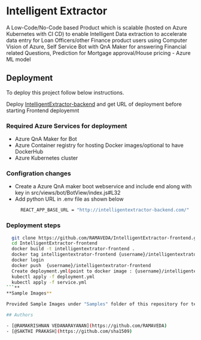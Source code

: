 
# Intelligent Extractor

A Low-Code/No-Code based Product which is scalable (hosted on Azure Kubernetes with CI CD) to enable Intelligent Data extraction to accelerate data entry for Loan Officers/other Finance product users using Computer Vision of Azure, Self Service Bot with QnA Maker for answering Financial related Questions, Prediction for Mortgage approval/House pricing - Azure ML model


## Deployment

To deploy this project follow below instructions.

Deploy [IntelligentExtractor-backend](https://github.com/RAMAVEDA/IntelligentExtractor-backend.git) and get URL of deployment before starting Frontend deployemnt

### Required Azure Services for deployment

- Azure QnA Maker for Bot
- Azure Container registry for hosting Docker images/optional to have DockerHub
- Azure Kubernetes cluster 

### Configration changes

- Create a Azure QnA maker boot webservice and include end along with key
  in src/views/bot/BotView/index.js#L32
- Add python URL in .env file as shown below
  ```bash
    REACT_APP_BASE_URL = "http://intelligentextractor-backend.com/"
  ```
### Deployment steps

  ```bash
    git clone https://github.com/RAMAVEDA/IntelligentExtractor-frontend.git
    cd IntelligentExtractor-frontend
    docker build -t intelligentextrator-frontend .
    docker tag intelligentextrator-frontend {username}/intelligentextrator-frontend
    docker login 
    docker push  {username}/intelligentextrator-frontend
    Create deployment.yml(point to docker image : {username}/intelligentextrator-frontend) and service.yml
    kubectl apply -f deployment.yml
    kubectl apply -f service.yml
  ```**
**Sample Images**

Provided Sample Images under "Samples" folder of this repository for testing this application

## Authors

- [@RAMAKRISHNAN VEDANARAYANAN](https://github.com/RAMAVEDA)
- [@SAKTHI PRAKASH](https://github.com/sha1509)

